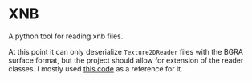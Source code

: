 # XNB

A python tool for reading xnb files.

At this point it can only deserialize `Texture2DReader` files with the BGRA surface format, but the project should allow for extension of the reader classes. I mostly used [this code](https://github.com/MonoGame/MonoGame/blob/develop/MonoGame.Framework/Content/ContentReaders/Texture2DReader.cs) as a reference for it.